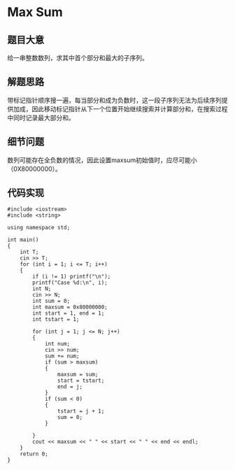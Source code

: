 # Max Sum
## 题目大意
给一串整数数列，求其中首个部分和最大的子序列。
## 解题思路
带标记指针顺序搜一遍，每当部分和成为负数时，这一段子序列无法为后续序列提供加成，因此移动标记指针从下一个位置开始继续搜索并计算部分和，在搜索过程中同时记录最大部分和。
## 细节问题
数列可能存在全负数的情况，因此设置maxsum初始值时，应尽可能小（0X80000000）。
## 代码实现
```
#include <iostream>
#include <string>

using namespace std;

int main()
{
	int T;
	cin >> T;
	for (int i = 1; i <= T; i++)
	{
		if (i != 1) printf("\n");
		printf("Case %d:\n", i);
		int N;
		cin >> N;
		int sum = 0;
		int maxsum = 0x80000000;
		int start = 1, end = 1;
		int tstart = 1;

		for (int j = 1; j <= N; j++)
		{
			int num;
			cin >> num;
			sum += num;
			if (sum > maxsum)
			{
				maxsum = sum;
				start = tstart;
				end = j;
			}
			if (sum < 0)
			{
				tstart = j + 1;
				sum = 0;
			}

		}
		cout << maxsum << " " << start << " " << end << endl;
	}
	return 0;
}
```
